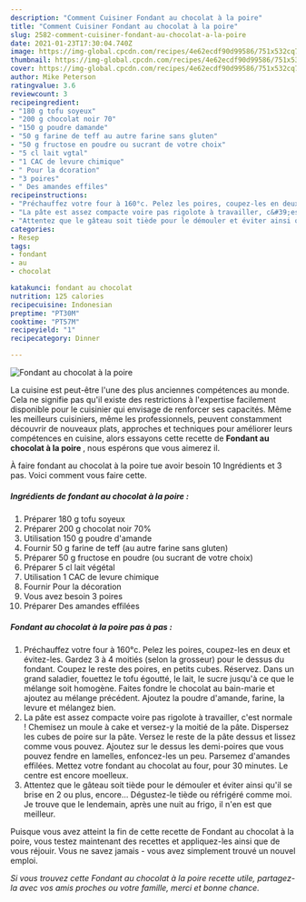 ```yaml
---
description: "Comment Cuisiner Fondant au chocolat à la poire"
title: "Comment Cuisiner Fondant au chocolat à la poire"
slug: 2582-comment-cuisiner-fondant-au-chocolat-a-la-poire
date: 2021-01-23T17:30:04.740Z
image: https://img-global.cpcdn.com/recipes/4e62ecdf90d99586/751x532cq70/fondant-au-chocolat-a-la-poire-photo-principale-de-la-recette.jpg
thumbnail: https://img-global.cpcdn.com/recipes/4e62ecdf90d99586/751x532cq70/fondant-au-chocolat-a-la-poire-photo-principale-de-la-recette.jpg
cover: https://img-global.cpcdn.com/recipes/4e62ecdf90d99586/751x532cq70/fondant-au-chocolat-a-la-poire-photo-principale-de-la-recette.jpg
author: Mike Peterson
ratingvalue: 3.6
reviewcount: 3
recipeingredient:
- "180 g tofu soyeux"
- "200 g chocolat noir 70"
- "150 g poudre damande"
- "50 g farine de teff au autre farine sans gluten"
- "50 g fructose en poudre ou sucrant de votre choix"
- "5 cl lait vgtal"
- "1 CAC de levure chimique"
- " Pour la dcoration"
- "3 poires"
- " Des amandes effiles"
recipeinstructions:
- "Préchauffez votre four à 160°c. Pelez les poires, coupez-les en deux et évitez-les. Gardez 3 à 4 moitiés (selon la grosseur) pour le dessus du fondant. Coupez le reste des poires, en petits cubes. Réservez. Dans un grand saladier, fouettez le tofu égoutté, le lait, le sucre jusqu&#39;à ce que le mélange soit homogène. Faites fondre le chocolat au bain-marie et ajoutez au mélange précédent. Ajoutez la poudre d&#39;amande, farine, la levure et mélangez bien."
- "La pâte est assez compacte voire pas rigolote à travailler, c&#39;est normale ! Chemisez un moule à cake et versez-y la moitié de la pâte. Dispersez les cubes de poire sur la pâte. Versez le reste de la pâte dessus et lissez comme vous pouvez. Ajoutez sur le dessus les demi-poires que vous pouvez fendre en lamelles, enfoncez-les un peu. Parsemez d&#39;amandes effilées. Mettez votre fondant au chocolat au four, pour 30 minutes. Le centre est encore moelleux."
- "Attentez que le gâteau soit tiède pour le démouler et éviter ainsi qu&#39;il se brise en 2 ou plus, encore... Dégustez-le tiède ou réfrigéré comme moi. Je trouve que le lendemain, après une nuit au frigo, il n&#39;en est que meilleur."
categories:
- Resep
tags:
- fondant
- au
- chocolat

katakunci: fondant au chocolat 
nutrition: 125 calories
recipecuisine: Indonesian
preptime: "PT30M"
cooktime: "PT57M"
recipeyield: "1"
recipecategory: Dinner

---
```



![Fondant au chocolat à la poire](https://img-global.cpcdn.com/recipes/4e62ecdf90d99586/751x532cq70/fondant-au-chocolat-a-la-poire-photo-principale-de-la-recette.jpg)

La cuisine est peut-être l'une des plus anciennes compétences au monde. Cela ne signifie pas qu'il existe des restrictions à l'expertise facilement disponible pour le cuisinier qui envisage de renforcer ses capacités. Même les meilleurs cuisiniers, même les professionnels, peuvent constamment découvrir de nouveaux plats, approches et techniques pour améliorer leurs compétences en cuisine, alors essayons cette recette de <strong> Fondant au chocolat à la poire </strong>, nous espérons que vous aimerez il.

<!--inarticleads1-->

À faire fondant au chocolat à la poire tue avoir besoin 10 Ingrédients et 3 pas. Voici comment vous faire cette.

##### Ingrédients de fondant au chocolat à la poire :

1. Préparer 180 g tofu soyeux
1. Préparer 200 g chocolat noir 70%
1. Utilisation 150 g poudre d&#39;amande
1. Fournir 50 g farine de teff (au autre farine sans gluten)
1. Préparer 50 g fructose en poudre (ou sucrant de votre choix)
1. Préparer 5 cl lait végétal
1. Utilisation 1 CAC de levure chimique
1. Fournir  Pour la décoration
1. Vous avez besoin 3 poires
1. Préparer  Des amandes effilées




<!--inarticleads2-->

##### Fondant au chocolat à la poire pas à pas :

1. Préchauffez votre four à 160°c. Pelez les poires, coupez-les en deux et évitez-les. Gardez 3 à 4 moitiés (selon la grosseur) pour le dessus du fondant. Coupez le reste des poires, en petits cubes. Réservez. Dans un grand saladier, fouettez le tofu égoutté, le lait, le sucre jusqu&#39;à ce que le mélange soit homogène. Faites fondre le chocolat au bain-marie et ajoutez au mélange précédent. Ajoutez la poudre d&#39;amande, farine, la levure et mélangez bien.
1. La pâte est assez compacte voire pas rigolote à travailler, c&#39;est normale ! Chemisez un moule à cake et versez-y la moitié de la pâte. Dispersez les cubes de poire sur la pâte. Versez le reste de la pâte dessus et lissez comme vous pouvez. Ajoutez sur le dessus les demi-poires que vous pouvez fendre en lamelles, enfoncez-les un peu. Parsemez d&#39;amandes effilées. Mettez votre fondant au chocolat au four, pour 30 minutes. Le centre est encore moelleux.
1. Attentez que le gâteau soit tiède pour le démouler et éviter ainsi qu&#39;il se brise en 2 ou plus, encore... Dégustez-le tiède ou réfrigéré comme moi. Je trouve que le lendemain, après une nuit au frigo, il n&#39;en est que meilleur.




<!--inarticleads1-->

<p>
Puisque vous avez atteint la fin de cette recette de Fondant au chocolat à la poire, vous testez maintenant des recettes et appliquez-les ainsi que de vous réjouir. Vous ne savez jamais - vous avez simplement trouvé un nouvel emploi.
</p>

<p>
<i>Si vous trouvez cette Fondant au chocolat à la poire recette utile, partagez-la avec vos amis proches ou votre famille, merci et bonne chance.</i>
</p>
